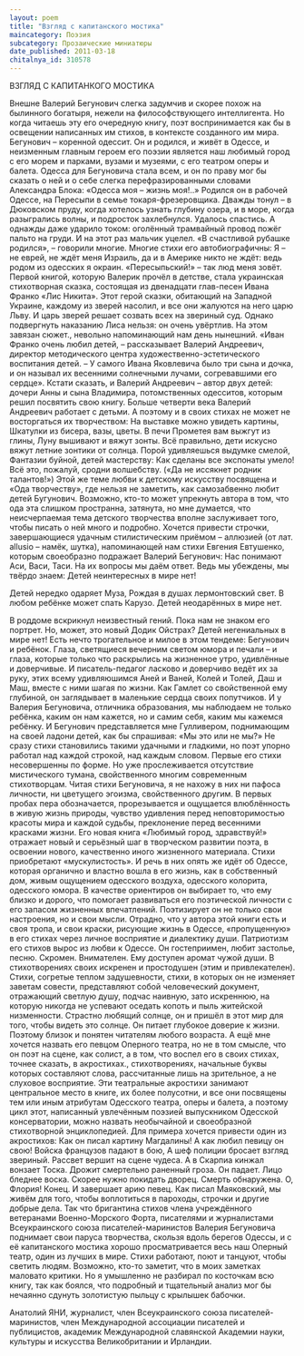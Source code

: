 ```yaml
---
layout: poem
title: "Взгляд с капитанского мостика"
maincategory: Поэзия
subcategory: Прозаические миниатюры
date_published: 2011-03-18
chitalnya_id: 310578
---
```




ВЗГЛЯД С КАПИТАНКОГО МОСТИКА

Внешне Валерий Бегунович слегка задумчив и скорее похож на былинного богатыря, нежели на философствующего интеллигента. Но когда читаешь эту его очередную книгу, поэт воспринимается как бы в освещении написанных им стихов, в контексте созданного им мира. Бегунович – коренной одессит. Он и родился, и живёт в Одессе, и неизменным главным героем его поэзии является наш любимый город с его морем и парками, вузами и музеями, с его театром оперы и балета. Одесса для Бегуновича стала всем, и он по праву мог бы сказать о ней и о себе слегка перефразированными словами Александра Блока: «Одесса моя – жизнь моя!..» 
   Родился он в рабочей Одессе, на Пересыпи в семье токаря-фрезеровщика. Дважды тонул – в Дюковском пруду, когда хотелось узнать глубину озера, и в море, когда разыгрались волны, и подросток захлебнулся. Удалось спастись. А однажды даже ударило током: оголённый трамвайный провод пожёг пальто на груди. И на этот раз мальчик уцелел. «В счастливой рубашке родился», – говорили многие.
Многие стихи его автобиографичны:
Я – не еврей, не ждёт меня Израиль,
да и в Америке никто не ждёт:
ведь родом из одесских я окраин.
«Пересыпьский!» – так люд меня зовёт.
Первой книгой, которую Валерик прочёл в детстве, стала украинская стихотворная сказка, состоящая из двенадцати глав-песен Ивана Франко «Лис Никита». Этот герой сказки, обитающий на Западной Украине, каждому из зверей насолил, и все они жалуются на него царю Льву. И царь зверей решает созвать всех на звериный суд. Однако подвергнуть наказанию Лиса нельзя: он очень увёртлив. На этом завязан сюжет., невольно напоминающий нам день нынешний. «Иван Франко очень любил детей, –  рассказывает Валерий Андреевич, директор методического центра художественно-эстетического воспитания детей. – У самого Ивана Яковлевича было три сына и дочка, и он называл их весенними солнечными лучами, согревавшими его сердце». Кстати сказать, и Валерий Андреевич – автор двух детей: дочери Анны и сына Владимира, потомственных одесситов, которым решил посвятить свою книгу.
Больше четверти века Валерий Андреевич работает с детьми. А поэтому и в своих стихах не может не восторгаться их творчеством:
На выставке можно увидеть картины,
Шкатулки из бисера, вазы, цветы.
В печи Прометея вам выжгут из глины,
Луну вышивают и вяжут зонты.
Всё правильно, дети искусно вяжут летние зонтики от солнца.
Порой удивляешься выдумке смелой,
Фантазии буйной, детей мастерству:
Как сделаны все экспонаты умело!
Всё это, пожалуй, сродни волшебству.
(«Да не иссякнет родник талантов!»)
Этой же теме любви к детскому искусству посвящена и «Ода творчеству», где нельзя не заметить, как самозабвенно любит детей Бугунович. Возможно, кто-то может упрекнуть автора в том, что ода эта слишком пространна, затянута, но мне думается, что неисчерпаемая тема детского творчества вполне заслуживает того, чтобы писать о ней много и подробно.  Хочется привести строчки, завершающиеся удачным стилистическим приёмом –  аллюзией (от лат. allusio – намёк, шутка), напоминающей нам стихи Евгения Евтушенко, которым своеобразно подражает Валерий Бегунович:
Нас понимают Аси, Васи, Таси.
На их вопросы мы даём ответ.
Ведь мы убеждены, мы твёрдо знаем:
Детей неинтересных в мире нет!

Детей нередко одаряет Муза,
Рождая в душах лермонтовский свет.
В любом ребёнке может спать Карузо.
Детей неодарённых в мире нет.

В роддоме вскрикнул неизвестный гений.
Пока нам не знаком его портрет.
Но, может, это новый Додик Ойстрах?
Детей негениальных в мире нет!
   Есть нечто трогательное и милое в этом тендеме: Бегунович и ребёнок. Глаза, светящиеся вечерним светом юмора и печали – и  глаза, которые только что раскрылись на жизненное утро, удивлённые и доверчивые. И писатель-педагог ласково и доверчиво ведёт их за руку, этих всему удивляюшимся Аней и Ваней, Колей и Толей, Даш и Маш, вместе с ними шагая по жизни. Как Гамлет со свойственной ему глубиной, он заглядывает в маленькие сердца своих попутчиков. И у Валерия Бегуновича, отличника образования, мы наблюдаем не только ребёнка, каким он нам кажется, но и самим себя, каким мы кажемся ребёнку. И  Бегунович  представляется мне Гулливером, поднимающим на своей ладони детей, как бы спрашивая: «Мы это или не мы?»
   Не сразу стихи становились такими удачными и гладкими, но поэт упорно работал над каждой строкой, над каждым словом. Первые его стихи несовершенны по форме. Но уже прослеживается отсутствие мистического тумана, свойственного многим современным стихотворцам. Читая стихи Бегуновича, я не нахожу в них ни пафоса личности, ни цветущего эгоизма, свойственного другим. В первых пробах пера обозначается, прорезывается и ощущается влюблённость в живую жизнь природы, чувство удивления перед неповторимостью красоты мира и каждой судьбы, преклонение перед весенними красками жизни.  Его новая книга «Любимый город, здравствуй!» отражает новый и серьёзный шаг в творческом развитии поэта, в освоении нового, качественно иного жизненного материала. Стихи приобретают «мускулистость». И речь в них опять же идёт об Одессе, которая органично и властно вошла в его жизнь, как в собственный дом, живым ощущением одесского воздуха, одесского колорита, одесского юмора. В качестве ориентиров он выбирает то, что ему близко и дорого, что помогает развиваться его поэтической личности с его запасом жизненных впечатлений. Поэтизирует он не только свои настроения, но и свои мысли.
   Отрадно, что у автора этой книги есть и своя тропа, и свои краски, рисующие жизнь в Одессе, «пропущенную» в его стихах через личное восприятие и диалектику души. Патриотизм его стихов вырос из любви к Одессе. Он гостеприимен, любит застолье, песню. Скромен. Внимателен. Ему доступен аромат чужой души. В стихотворениях своих искренен и простодушен (этим и привлекателен). Стихи, согретые теплом задушевности, стихи, в которых он не изменяет заветам совести, представляют собой человеческий документ, отражающий светлую душу, подчас наивную, зато искреннюю, на которую никогда не успевают оседать копоть и пыль житейской низменности. Страстно любящий солнце, он и пришёл в этот мир для того, чтобы видеть это солнце. Он питает глубокое доверие к жизни. Поэтому близок и понятен читателям любого возраста. А ещё мне хочется назвать его певцом Оперного театра, но не в том смысле, что он поэт на сцене, как солист, а в том, что воспел его в своих стихах, точнее сказать, в акростихах., стихотворениях, начальные буквы которых составляют слова, рассчитанные лишь на зрительное, а не слуховое восприятие. Эти театральные акростихи занимают центральное место в книге, их более полусотни, и все они посвящены тем или иным атрибутам Одесского театра,  оперы и балета, а поэтому цикл этот, написанный увлечённым поэзией выпускником Одесской консерватории, можно назвать необычайной и своеобразной стихотворной энциклопедией. Для примера хочется привести один из акростихов:
               Как он писал картину Магдалины!
               А как любил певицу он свою!
               Войска французов падают в бою,
               А шеф полиции бросает взгляд звериный.
               Рассвет вершит на сцене чудеса.
               А в Скарпиа кинжал вонзает Тоска.
               Дрожит смертельно раненный гроза.
               Он падает. Лицо бледнее воска.
               Скорее нужно покидать дворец.
                Смерть обнаружена. О, Флория! Конец.
               И завершает арию певец.
   Как писал Маяковский, мы живём для того, чтобы воплотиться в пароходы, строчки и другие добрые дела. Так что бригантина стихов члена учреждённого ветеранами Военно-Морского Форта, писателями и журналистами Всеукраинского союза писателей-маринистов Валерия Бегуновича поднимает свои паруса творчества, скользя вдоль берегов Одессы, и с её капитанского мостика хорошо просматривается весь наш Оперный театр, один из лучших в мире. Стихи работают, поют и танцуют, чтобы светить людям.
  Возможно, кто-то заметит, что в моих заметках маловато критики. Но я умышленно не разбирал по косточкам всю книгу, так как боялся, что подробный и тщательный анализ мог бы нечаянно сдунуть золотистую пыльцу с крылышек бабочки.

Анатолий ЯНИ, журналист, член Всеукраинского союза писателей-маринистов, член Международной ассоциации писателей и публицистов, академик Международной славянской Академии науки, культуры и искусства Великобритании и Ирландии.






